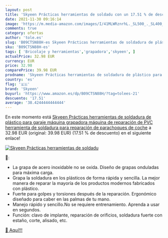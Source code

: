 ```yaml
---
layout: post
title: 'Skyeen Prácticas herramientas de soldadu con un 17.51 % de descuento'
date: 2021-11-30 09:16:14
image: 'https://m.media-amazon.com/images/I/41MLWRznrhL._SL500_._SL400_.jpg'
comments: true
category: ofertas
author: 'tole.es'
slug: 'B09CTSN88H-es Skyeen Prácticas herramientas de soldadura de plástico...'
sku: 'B09CTSN88H-es'
tags: [ 'Bricolaje y herramientas','grapadora','skyeen', ]
actualPrice: 32.98 EUR
currency: EUR
price: 32.98
comparePrice: 39.98 EUR
prodname: 'Skyeen Prácticas herramientas de soldadura de plástico para garaje  máquina grapadora  máquina de reparación de PVC  herramienta de soldadura para reparación de parachoques de coche'
country: 'es'
flag: '🇪🇸'
brand: 'Skyeen'
buyurl: 'https://www.amazon.es/dp/B09CTSN88H/?tag=tolees-21'
descuento: '17.51'
average: '38.4244444444444'
---
```


En este momento está [Skyeen Prácticas herramientas de soldadura de plástico para garaje  máquina grapadora  máquina de reparación de PVC  herramienta de soldadura para reparación de parachoques de coche](https://www.amazon.es/dp/B09CTSN88H/?tag=tolees-21) a 32.98 EUR (original: 39.98 EUR) (17.51 %  de descuento) en el siguiente enlace!

[![Skyeen Prácticas herramientas de soldadu](https://m.media-amazon.com/images/I/41MLWRznrhL._SL500_._SL400_.jpg)](https://www.amazon.es/dp/B09CTSN88H/?tag=tolees-21)

🔎:

- La grapa de acero inoxidable no se oxida. Diseño de grapas onduladas para máxima carga.
- Grapa la soldadura en los plásticos de forma rápida y sencilla. La mejor manera de reparar la mayoría de los productos modernos fabricados con plástico.
- Fuerte para golpes y torsiones después de la reparación. Ergonómico diseñado para caber en las palmas de tu mano.
- Manejo rápido y sencillo.No se requiere entrenamiento. Aprenda a usar en segundos.
- Función: clavo de implante, reparación de orificios, soldadura fuerte con estaño, corte, alisado, etc.

[🛒 Aquí!!!](https://www.amazon.es/dp/B09CTSN88H/?tag=tolees-21)
